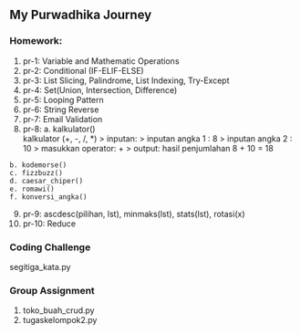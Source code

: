 ## My Purwadhika Journey

### Homework:<br/>
  1. pr-1: Variable and Mathematic Operations
  2. pr-2: Conditional (IF-ELIF-ELSE)
  3. pr-3: List Slicing, Palindrome, List Indexing, Try-Except
  4. pr-4: Set(Union, Intersection, Difference)
  5. pr-5: Looping Pattern
  6. pr-6: String Reverse
  7. pr-7: Email Validation
  8. pr-8: 
    a. kalkulator()
      <div> kalkulator (+, -, /, *)
      > inputan:
      > inputan angka 1 : 8
      > inputan angka 2 : 10
      > masukkan operator: + 
      > output: hasil penjumlahan 8 + 10 = 18 </div>
    b. kodemorse()
    c. fizzbuzz()
    d. caesar_chiper()
    e. romawi()
    f. konversi_angka()
  9. pr-9: ascdesc(pilihan, lst), minmaks(lst), stats(lst), rotasi(x)
  10. pr-10: Reduce

### Coding Challenge
segitiga_kata.py

### Group Assignment
  1. toko_buah_crud.py
  2. tugaskelompok2.py
